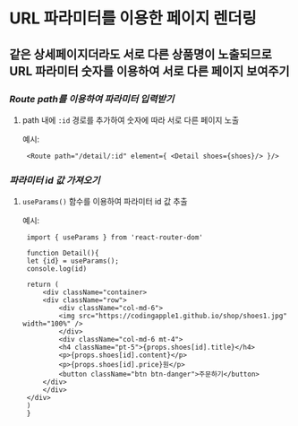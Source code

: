 # URL 파라미터를 이용한 페이지 렌더링
## 같은 상세페이지더라도 서로 다른 상품명이 노출되므로 URL 파라미터 숫자를 이용하여 서로 다른 페이지 보여주기

### *Route path를 이용하여 파라미터 입력받기*
1. path 내에 `:id` 경로를 추가하여 숫자에 따라 서로 다른 페이지 노출

    예시:

        <Route path="/detail/:id" element={ <Detail shoes={shoes}/> }/>

### *파라미터 id 값 가져오기*
1. `useParams()` 함수를 이용하여 파라미터 id 값 추출

    예시:

        import { useParams } from 'react-router-dom'

        function Detail(){
        let {id} = useParams();
        console.log(id)
        
        return (
            <div className="container>
            <div className="row">
                <div className="col-md-6">
                <img src="https://codingapple1.github.io/shop/shoes1.jpg" width="100%" />
                </div>
                <div className="col-md-6 mt-4">
                <h4 className="pt-5">{props.shoes[id].title}</h4>
                <p>{props.shoes[id].content}</p>
                <p>{props.shoes[id].price}원</p>
                <button className="btn btn-danger">주문하기</button>
            </div>
            </div>
        </div>
        )
        }

